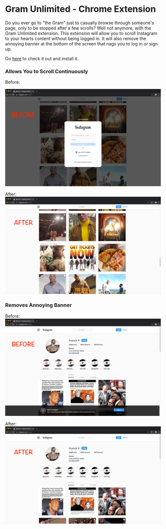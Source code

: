 # Gram Unlimited - Chrome Extension

Do you ever go to "the Gram" just to casually browse through someone's page, only to be stopped after a few scrolls? Well not anymore, with the Gram Unlimited extension. This extension will allow you to scroll Instagram to your hearts content without being logged in. It will also remove the annoying banner at the bottom of the screen that nags you to log in or sign up.

Go [here](https://chrome.google.com/webstore/detail/gram-unlimited/ipmehihejmhfhhieejoaclnmeoedijen) to check it out and install it.

### Allows You to Scroll Continuously

Before:

![Scrolling before extension](https://raw.githubusercontent.com/spencercorwin/gram-unlimited/master/media/screenshots/sized-converted/before-2.png)

After:
![Scrolling after extension](https://raw.githubusercontent.com/spencercorwin/gram-unlimited/master/media/screenshots/sized-converted/after-2.png)

### Removes Annoying Banner

Before:
![Banner before extension](https://raw.githubusercontent.com/spencercorwin/gram-unlimited/master/media/screenshots/sized-converted/before-1.png)

After:
![Banner after extension](https://raw.githubusercontent.com/spencercorwin/gram-unlimited/master/media/screenshots/sized-converted/after-1.png)
